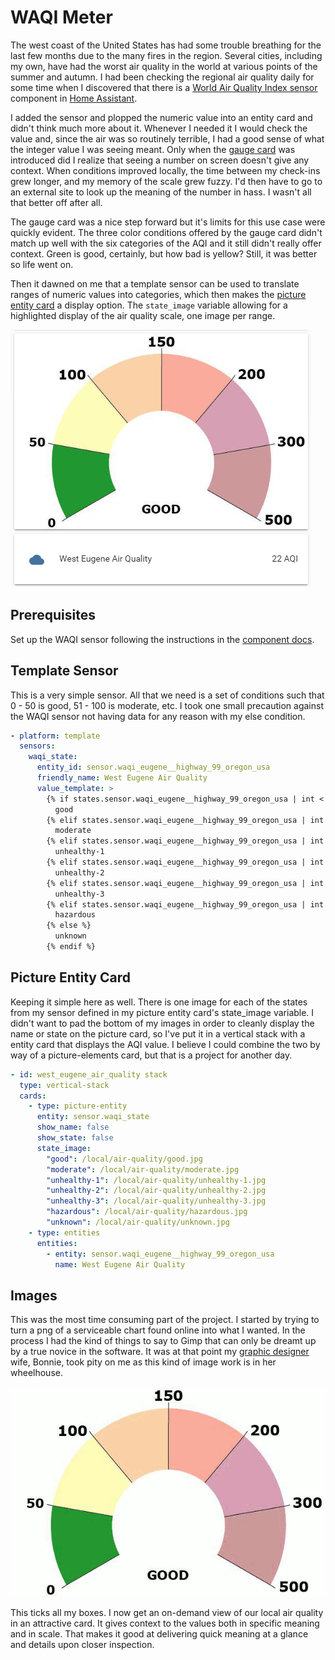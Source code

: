 # WAQI Meter

The west coast of the United States has had some trouble breathing for the last few months due to the many fires in the region. Several cities, including my own, have had the worst air quality in the world at various points of the summer and autumn. I had been checking the regional air quality daily for some time when I discovered that there is a [World Air Quality Index sensor](https://www.home-assistant.io/components/sensor.waqi/) component in [Home Assistant](https://www.home-assistant.io).

I added the sensor and plopped the numeric value into an entity card and didn't think much more about it. Whenever I needed it I would check the value and, since the air was so routinely terrible, I had a good sense of what the integer value I was seeing meant. Only when the [gauge card](https://www.home-assistant.io/lovelace/gauge/) was introduced did I realize that seeing a number on screen doesn't give any context. When conditions improved locally, the time between my check-ins grew longer, and my memory of the scale grew fuzzy. I'd then have to go to an external site to look up the meaning of the number in hass. I wasn't all that better off after all.

The gauge card was a nice step forward but it's limits for this use case were quickly evident. The three color conditions offered by the gauge card didn't match up well with the six categories of the AQI and it still didn't really offer context. Green is good, certainly, but how bad is yellow? Still, it was better so life went on.

Then it dawned on me that a template sensor can be used to translate ranges of numeric values into categories, which then makes the [picture entity card](https://www.home-assistant.io/lovelace/picture-entity/) a display option. The `state_image` variable allowing for a highlighted display of the air quality scale, one image per range.

![Example of a the air quality index shown as a chart. The current category (good) is full color while the others are faded.](images/3.2-1_waqi-card.png)

## Prerequisites

Set up the WAQI sensor following the instructions in the [component docs](https://www.home-assistant.io/components/sensor.waqi/).

## Template Sensor

This is a very simple sensor. All that we need is a set of conditions such that 0 - 50 is good, 51 - 100 is moderate, etc. I took one small precaution against the WAQI sensor not having data for any reason with my else condition.

```YAML
- platform: template
  sensors:
    waqi_state:
      entity_id: sensor.waqi_eugene__highway_99_oregon_usa
      friendly_name: West Eugene Air Quality
      value_template: >
        {% if states.sensor.waqi_eugene__highway_99_oregon_usa | int < 51 %}
          good
        {% elif states.sensor.waqi_eugene__highway_99_oregon_usa | int < 101 %}
          moderate
        {% elif states.sensor.waqi_eugene__highway_99_oregon_usa | int < 151 %}
          unhealthy-1
        {% elif states.sensor.waqi_eugene__highway_99_oregon_usa | int < 201 %}
          unhealthy-2
        {% elif states.sensor.waqi_eugene__highway_99_oregon_usa | int < 300 %}
          unhealthy-3
        {% elif states.sensor.waqi_eugene__highway_99_oregon_usa | int > 300 %}
          hazardous
        {% else %}
          unknown
        {% endif %}
```

## Picture Entity Card

Keeping it simple here as well. There is one image for each of the states from my sensor defined in my picture entity card's state_image variable. I didn't want to pad the bottom of my images in order to cleanly display the name or state on the picture card, so I've put it in a vertical stack with a entity card that displays the AQI value. I believe I could combine the two by way of a picture-elements card, but that is a project for another day.

```YAML
- id: west_eugene_air_quality stack
  type: vertical-stack
  cards:
    - type: picture-entity
      entity: sensor.waqi_state
      show_name: false
      show_state: false
      state_image:
        "good": /local/air-quality/good.jpg
        "moderate": /local/air-quality/moderate.jpg
        "unhealthy-1": /local/air-quality/unhealthy-1.jpg
        "unhealthy-2": /local/air-quality/unhealthy-2.jpg
        "unhealthy-3": /local/air-quality/unhealthy-3.jpg
        "hazardous": /local/air-quality/hazardous.jpg
        "unknown": /local/air-quality/unknown.jpg
    - type: entities
      entities:
        - entity: sensor.waqi_eugene__highway_99_oregon_usa
          name: West Eugene Air Quality
```

## Images

This was the most time consuming part of the project. I started by trying to turn a png of a serviceable chart found online into what I wanted. In the process I had the kind of things to say to Gimp that can only be dreamt up by a true novice in the software. It was at that point my [graphic designer](http://bdrose.net/) wife, Bonnie, took pity on me as this kind of image work is in her wheelhouse.

![Animated image showing all the possible states of the air quality meter.](images/3.2-1_animated-meter.gif)

This ticks all my boxes. I now get an on-demand view of our local air quality in an attractive card. It gives context to the values both in specific meaning and in scale. That makes it good at delivering quick meaning at a glance and details upon closer inspection.